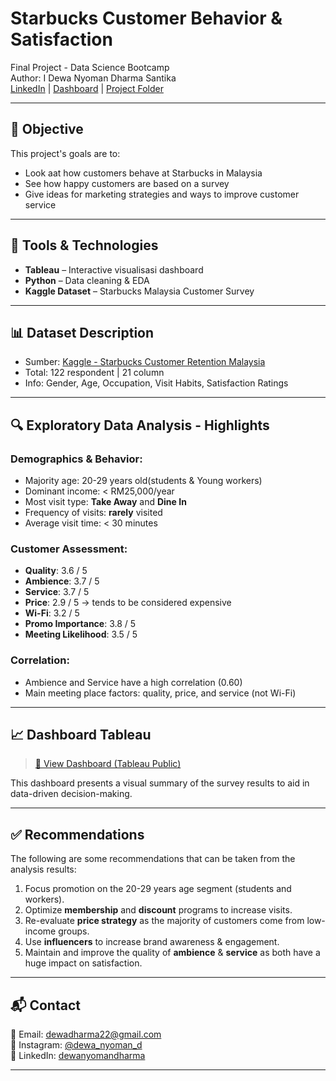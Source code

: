 # Starbucks Customer Behavior & Satisfaction

Final Project - Data Science Bootcamp  
Author: I Dewa Nyoman Dharma Santika  
[LinkedIn](http://www.linkedin.com/in/dewanyomandharma) | [Dashboard](https://public.tableau.com/views/StarbucksSurveyDashboard_17437684285300/SurveyDashboard) | [Project Folder](https://drive.google.com/drive/folders/1p_Xk9Vp0Ynf3AtRgS-yWK5lYZj3EKtmA?usp=sharing)

---

## 📌 Objective
This project's goals are to:
- Look aat how customers behave at Starbucks in Malaysia
- See how happy customers are based on a survey
- Give ideas for marketing strategies and ways to improve customer service

---

## 🧰 Tools & Technologies
- **Tableau** – Interactive visualisasi dashboard
- **Python** – Data cleaning & EDA
- **Kaggle Dataset** – Starbucks Malaysia Customer Survey

---

## 📊 Dataset Description
- Sumber: [Kaggle - Starbucks Customer Retention Malaysia](https://www.kaggle.com/datasets/mahirahmzh/starbucks-customer-retention-malaysia-survey)
- Total: 122 respondent | 21 column
- Info: Gender, Age, Occupation, Visit Habits, Satisfaction Ratings

---

## 🔍 Exploratory Data Analysis - Highlights

### Demographics & Behavior:
- Majority age: 20-29 years old(students & Young workers)
- Dominant income: < RM25,000/year
- Most visit type: **Take Away** and **Dine In**
- Frequency of visits: **rarely** visited
- Average visit time: < 30 minutes

### Customer Assessment:
- **Quality**: 3.6 / 5
- **Ambience**: 3.7 / 5
- **Service**: 3.7 / 5
- **Price**: 2.9 / 5 → tends to be considered expensive
- **Wi-Fi**: 3.2 / 5
- **Promo Importance**: 3.8 / 5
- **Meeting Likelihood**: 3.5 / 5

### Correlation:
- Ambience and Service have a high correlation (0.60)
- Main meeting place factors: quality, price, and service (not Wi-Fi)

---

## 📈 Dashboard Tableau
> [🔗 View Dashboard (Tableau Public)](https://public.tableau.com/views/StarbucksSurveyDashboard_17437684285300/SurveyDashboard)

This dashboard presents a visual summary of the survey results to aid in data-driven decision-making.

---

## ✅ Recommendations
The following are some recommendations that can be taken from the analysis results:
1. Focus promotion on the 20-29 years age segment (students and workers).
2. Optimize **membership** and **discount** programs to increase visits.
3. Re-evaluate **price strategy** as the majority of customers come from low-income groups.
4. Use **influencers** to increase brand awareness & engagement.
5. Maintain and improve the quality of **ambience** & **service** as both have a huge impact on satisfaction.

---

## 📬 Contact
📧 Email: [dewadharma22@gmail.com](mailto:dewadharma22@gmail.com)  
📸 Instagram: [@dewa_nyoman_d](https://www.instagram.com/dewa_nyoman_d/)  
💼 LinkedIn: [dewanyomandharma](http://www.linkedin.com/in/dewanyomandharma)

---